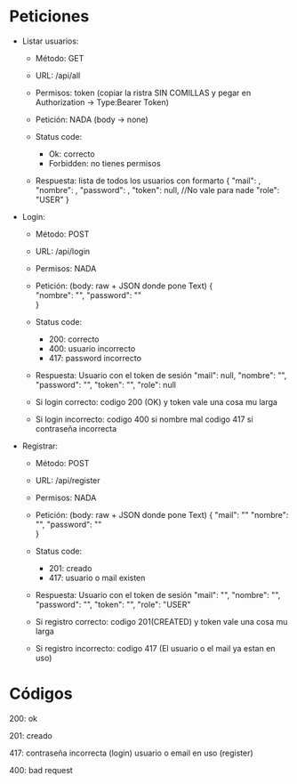 
# Peticiones

- Listar usuarios:
  - Método: GET
  - URL: /api/all
  - Permisos: token (copiar la ristra SIN COMILLAS y pegar en Authorization -> Type:Bearer Token)
  - Petición: NADA (body -> none)

  - Status code:
    - Ok: correcto
    - Forbidden: no tienes permisos   

  - Respuesta: lista  de todos los usuarios con formarto 
    { 
    "mail": <mail>,
    "nombre": <nombre>,
    "password": <pswd>,
    "token": null, //No vale para nade
    "role": "USER"
    }
    

- Login:
  - Método: POST
  - URL: /api/login
  - Permisos: NADA
  - Petición: (body: raw + JSON donde pone Text)
    {        
    "nombre": "<user>",
    "password": "<pswd>"       
    }
        
  - Status code:
    - 200: correcto
    - 400: usuario incorrecto
    - 417: password incorrecto  

  - Respuesta: Usuario con el token de sesión
    "mail": null,
    "nombre": "<user>",
    "password": "<pswd>",
    "token": "<TOKEN>",
    "role": null

  - Si login correcto:
      codigo 200 (OK) y token vale una cosa mu larga
  - Si login incorrecto:
      codigo 400 si nombre mal
      codigo 417 si contraseña incorrecta

    
- Registrar: 
  - Método: POST
  - URL: /api/register
  - Permisos: NADA
  - Petición: (body: raw + JSON donde pone Text)
    {
    "mail": "<mail>"
    "nombre": "<name>",
    "password": "<pswd>"       
    }
  
  - Status code:
    - 201: creado
    - 417: usuario o mail existen

  - Respuesta: Usuario con el token de sesión
    "mail": "<mail>",
    "nombre": "<name>",
    "password": "<pswd>",
    "token": "<TOKEN>",
    "role": "USER"
    
  - Si registro correcto:
      codigo 201(CREATED) y token vale una cosa mu larga 
  - Si registro incorrecto:
      codigo 417 (El usuario o el mail ya estan en uso)

# Códigos

200: ok

201: creado

417: contraseña incorrecta (login)
     usuario o email en uso (register)

400: bad request
